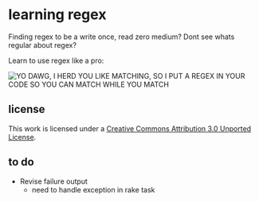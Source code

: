 learning regex
==============

Finding regex to be a write once, read zero medium? Dont see whats regular about regex? 

Learn to use regex like a pro:

  ![YO DAWG, I HERD YOU LIKE MATCHING, SO I PUT A REGEX IN YOUR CODE SO YOU CAN MATCH WHILE YOU MATCH](https://github.com/mattdunn/learning-regex/raw/master/lib/xzibit-regex-meme.jpg)

license
-------

This work is licensed under a <a rel="license" href="http://creativecommons.org/licenses/by/3.0/">Creative Commons Attribution 3.0 Unported License</a>.

to do
-----
  * Revise failure output
    * need to handle exception in rake task 